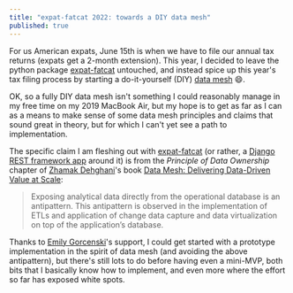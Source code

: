 ```yaml
---
title: "expat-fatcat 2022: towards a DIY data mesh"
published: true
---
```


For us American expats, June 15th is when we have to file our annual tax returns (expats get a 2-month extension). This year, I decided to leave the python package [expat-fatcat](https://github.com/munichpavel/expat-fatcat) untouched, and instead spice up this year's tax filing process by starting a do-it-yourself (DIY) [data mesh](https://www.thoughtworks.com/what-we-do/data-and-ai/data-mesh) :smile:.

OK, so a fully DIY data mesh isn't something I could reasonably manage in my free time on my 2019 MacBook Air, but my hope is to get as far as I can as a means to make sense of some data mesh principles and claims that sound great in theory, but for which I can't yet see a path to implementation.

The specific claim I am fleshing out with [expat-fatcat](https://github.com/munichpavel/expat-fatcat) (or rather, a [Django REST framework app](https://www.django-rest-framework.org/) around it) is from the *Principle of Data Ownership* chapter of [Zhamak Dehghani](https://www.linkedin.com/in/zhamak-dehghani/)'s book [Data Mesh: Delivering Data-Driven Value at Scale](https://www.oreilly.com/library/view/data-mesh/9781492092384/):

> Exposing analytical data directly from the operational database is an antipattern. This antipattern is observed in the implementation of ETLs and application of change data capture and data virtualization on top of the application’s database.

Thanks to [Emily Gorcenski](https://www.linkedin.com/in/emily-gorcenski-0a3830200/)'s support, I could get started with a prototype implementation in the spirit of data mesh (and avoiding the above antipattern), but there's still lots to do before having even a mini-MVP, both bits that I basically know how to implement, and even more where the effort so far has exposed white spots.
